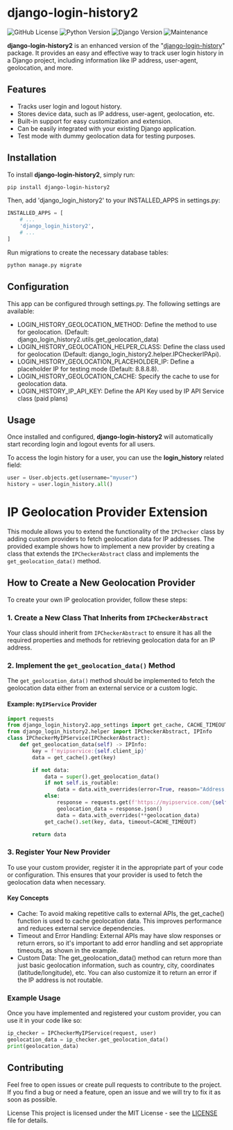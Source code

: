 # django-login-history2

![GitHub License](https://img.shields.io/github/license/riquedev/django-login-history2)
![Python Version](https://img.shields.io/badge/python-3.8%2B-blue)
![Django Version](https://img.shields.io/badge/django-3.2%2B-green)
![Maintenance](https://img.shields.io/maintenance/yes/2025)

**django-login-history2** is an enhanced version of the "[django-login-history](https://github.com/Dolidodzik/django-login-history)" package. It provides an easy and effective way to track user login history in a Django project, including information like IP address, user-agent, geolocation, and more.

## Features

- Tracks user login and logout history.
- Stores device data, such as IP address, user-agent, geolocation, etc.
- Built-in support for easy customization and extension.
- Can be easily integrated with your existing Django application.
- Test mode with dummy geolocation data for testing purposes.

## Installation

To install **django-login-history2**, simply run:

```bash
pip install django-login-history2
```

Then, add 'django_login_history2' to your INSTALLED_APPS in settings.py:

```python
INSTALLED_APPS = [
    # ...
    'django_login_history2',
    # ...
]
```
Run migrations to create the necessary database tables:
```bash
python manage.py migrate
```

## Configuration
This app can be configured through settings.py. The following settings are available:

- LOGIN_HISTORY_GEOLOCATION_METHOD: Define the method to use for geolocation. (Default: django_login_history2.utils.get_geolocation_data)
- LOGIN_HISTORY_GEOLOCATION_HELPER_CLASS: Define the class used for geolocation (Default: django_login_history2.helper.IPCheckerIPApi).
- LOGIN_HISTORY_GEOLOCATION_PLACEHOLDER_IP: Define a placeholder IP for testing mode (Default: 8.8.8.8).
- LOGIN_HISTORY_GEOLOCATION_CACHE: Specify the cache to use for geolocation data.
- LOGIN_HISTORY_IP_API_KEY: Define the API Key used by IP API Service class (paid plans)

## Usage
Once installed and configured, __django-login-history2__ will automatically start recording login and logout events for all users.

To access the login history for a user, you can use the __login_history__ related field:

```python
user = User.objects.get(username="myuser")
history = user.login_history.all()
```

# IP Geolocation Provider Extension

This module allows you to extend the functionality of the `IPChecker` class by adding custom providers to fetch geolocation data for IP addresses. The provided example shows how to implement a new provider by creating a class that extends the `IPCheckerAbstract` class and implements the `get_geolocation_data()` method.

## How to Create a New Geolocation Provider

To create your own IP geolocation provider, follow these steps:

### 1. Create a New Class That Inherits from `IPCheckerAbstract`

Your class should inherit from `IPCheckerAbstract` to ensure it has all the required properties and methods for retrieving geolocation data for an IP address.

### 2. Implement the `get_geolocation_data()` Method

The `get_geolocation_data()` method should be implemented to fetch the geolocation data either from an external service or a custom logic.

#### Example: `MyIPService` Provider

```python
import requests
from django_login_history2.app_settings import get_cache, CACHE_TIMEOUT
from django_login_history2.helper import IPCheckerAbstract, IPInfo
class IPCheckerMyIPService(IPCheckerAbstract):
    def get_geolocation_data(self) -> IPInfo:        
        key = f'myipservice:{self.client_ip}'
        data = get_cache().get(key)

        if not data:
            data = super().get_geolocation_data()
            if not self.is_routable:
                data = data.with_overrides(error=True, reason="Address not routable")
            else:                
                response = requests.get(f'https://myipservice.com/{self.client_ip}/json/', timeout=60)
                geolocation_data = response.json()
                data = data.with_overrides(**geolocation_data)            
            get_cache().set(key, data, timeout=CACHE_TIMEOUT)

        return data
```
### 3. Register Your New Provider
To use your custom provider, register it in the appropriate part of your code or configuration. This ensures that your provider is used to fetch the geolocation data when necessary.

#### Key Concepts
- Cache: To avoid making repetitive calls to external APIs, the get_cache() function is used to cache geolocation data. This improves performance and reduces external service dependencies.
- Timeout and Error Handling: External APIs may have slow responses or return errors, so it's important to add error handling and set appropriate timeouts, as shown in the example.
- Custom Data: The get_geolocation_data() method can return more than just basic geolocation information, such as country, city, coordinates (latitude/longitude), etc. You can also customize it to return an error if the IP address is not routable.

### Example Usage
Once you have implemented and registered your custom provider, you can use it in your code like so:

```python
ip_checker = IPCheckerMyIPService(request, user)
geolocation_data = ip_checker.get_geolocation_data()
print(geolocation_data)
```

## Contributing
Feel free to open issues or create pull requests to contribute to the project. If you find a bug or need a feature, open an issue and we will try to fix it as soon as possible.

License
This project is licensed under the MIT License - see the [LICENSE](./LICENSE) file for details.